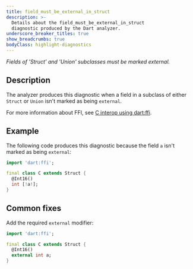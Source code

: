 ```yaml
---
title: field_must_be_external_in_struct
description: >-
  Details about the field_must_be_external_in_struct
  diagnostic produced by the Dart analyzer.
underscore_breaker_titles: true
show_breadcrumbs: true
bodyClass: highlight-diagnostics
---
```


_Fields of 'Struct' and 'Union' subclasses must be marked external._

## Description

The analyzer produces this diagnostic when a field in a subclass of either
`Struct` or `Union` isn't marked as being `external`.

For more information about FFI, see [C interop using dart:ffi][ffi].

## Example

The following code produces this diagnostic because the field `a` isn't
marked as being `external`:

```dart
import 'dart:ffi';

final class C extends Struct {
  @Int16()
  int [!a!];
}
```

## Common fixes

Add the required `external` modifier:

```dart
import 'dart:ffi';

final class C extends Struct {
  @Int16()
  external int a;
}
```

[ffi]: /interop/c-interop
